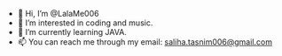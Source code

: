 - 👋 Hi, I’m @LalaMe006
- 👀 I’m interested in coding and music.
- 🌱 I’m currently learning JAVA.
- 📫 You can reach me through my email: saliha.tasnim006@gmail.com

<!---
LalaMe006/LalaMe006 is a ✨ special ✨ repository because its `README.md` (this file) appears on your GitHub profile.
You can click the Preview link to take a look at your changes.
--->
